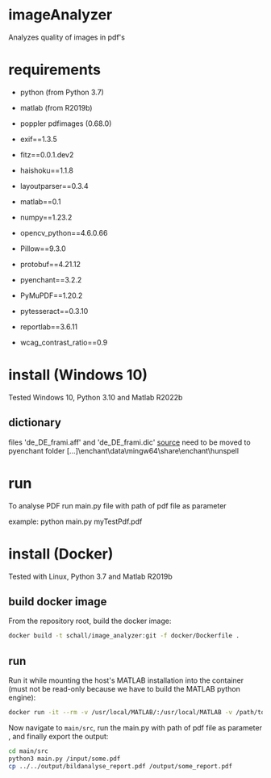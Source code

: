 # imageAnalyzer
Analyzes quality of images in pdf's


# requirements
- python (from Python 3.7)
- matlab (from R2019b)
- poppler pdfimages (0.68.0)

- exif==1.3.5
- fitz==0.0.1.dev2
- haishoku==1.1.8
- layoutparser==0.3.4
- matlab==0.1
- numpy==1.23.2
- opencv_python==4.6.0.66
- Pillow==9.3.0
- protobuf==4.21.12
- pyenchant==3.2.2
- PyMuPDF==1.20.2
- pytesseract==0.3.10
- reportlab==3.6.11
- wcag_contrast_ratio==0.9

# install (Windows 10)
Tested Windows 10, Python 3.10 and Matlab R2022b

## dictionary

files 'de_DE_frami.aff' and 'de_DE_frami.dic' [source](https://github.com/LibreOffice/dictionaries/tree/master/de) need to be moved to pyenchant folder
[...]\enchant\data\mingw64\share\enchant\hunspell

# run

To analyse PDF run main.py file with path of pdf file as parameter

example: python main.py myTestPdf.pdf

# install (Docker)
Tested with Linux, Python 3.7 and Matlab R2019b

## build docker image

From the repository root, build the docker image:

```bash
docker build -t schall/image_analyzer:git -f docker/Dockerfile .
```

## run

Run it while mounting the host's MATLAB installation into the container (must not be read-only because we have to build the MATLAB python engine):

```bash
docker run -it --rm -v /usr/local/MATLAB/:/usr/local/MATLAB -v /path/to/input_dir:/input:ro -v /path/to/output_dir:/output schall/image_analyzer:git
```

Now navigate to `main/src`, run the main.py with path of pdf file as parameter , and finally export the output:

```bash
cd main/src
python3 main.py /input/some.pdf
cp ../../output/bildanalyse_report.pdf /output/some_report.pdf
```
